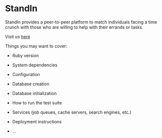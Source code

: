 # StandIn

StandIn provides a peer-to-peer platform to match individuals facing a time crunch with those who are willing to help with their errands or tasks.

Visit us [here](https://standin-app.herokuapp.com/)

Things you may want to cover:

* Ruby version

* System dependencies

* Configuration

* Database creation

* Database initialization

* How to run the test suite

* Services (job queues, cache servers, search engines, etc.)

* Deployment instructions

* ...
